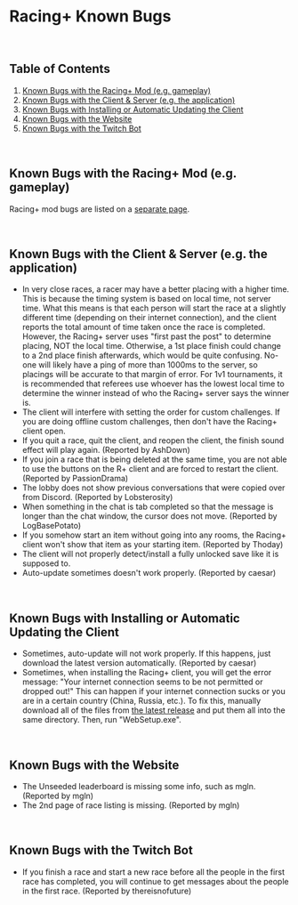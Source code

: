 # Racing+ Known Bugs

<br />

## Table of Contents

1. [Known Bugs with the Racing+ Mod (e.g. gameplay)](#known-bugs-with-the-racing-mod-eg-gameplay)
4. [Known Bugs with the Client & Server (e.g. the application)](#known-bugs-with-the-client--server-eg-the-application)
5. [Known Bugs with Installing or Automatic Updating the Client](#known-bugs-with-installing-or-automatic-updating-the-client)
6. [Known Bugs with the Website](#known-bugs-with-the-website)
7. [Known Bugs with the Twitch Bot](#known-bugs-with-the-twitch-bot)

<br />

## Known Bugs with the Racing+ Mod (e.g. gameplay)

Racing+ mod bugs are listed on a [separate page](mod/BUGS.md).

<br />

## Known Bugs with the Client & Server (e.g. the application)

* In very close races, a racer may have a better placing with a higher time. This is because the timing system is based on local time, not server time. What this means is that each person will start the race at a slightly different time (depending on their internet connection), and the client reports the total amount of time taken once the race is completed.  However, the Racing+ server uses "first past the post" to determine placing, NOT the local time. Otherwise, a 1st place finish could change to a 2nd place finish afterwards, which would be quite confusing. No-one will likely have a ping of more than 1000ms to the server, so placings will be accurate to that margin of error. For 1v1 tournaments, it is recommended that referees use whoever has the lowest local time to determine the winner instead of who the Racing+ server says the winner is.
* The client will interfere with setting the order for custom challenges. If you are doing offline custom challenges, then don't have the Racing+ client open.
* If you quit a race, quit the client, and reopen the client, the finish sound effect will play again. (Reported by AshDown)
* If you join a race that is being deleted at the same time, you are not able to use the buttons on the R+ client and are forced to restart the client. (Reported by PassionDrama)
* The lobby does not show previous conversations that were copied over from Discord. (Reported by Lobsterosity)
* When something in the chat is tab completed so that the message is longer than the chat window, the cursor does not move. (Reported by LogBasePotato)
* If you somehow start an item without going into any rooms, the Racing+ client won't show that item as your starting item. (Reported by Thoday)
* The client will not properly detect/install a fully unlocked save like it is supposed to.
* Auto-update sometimes doesn't work properly. (Reported by caesar)

<br />

## Known Bugs with Installing or Automatic Updating the Client

* Sometimes, auto-update will not work properly. If this happens, just download the latest version automatically. (Reported by caesar)
* Sometimes, when installing the Racing+ client, you will get the error message: "Your internet connection seems to be not permitted or dropped out!" This can happen if your internet connection sucks or you are in a certain country (China, Russia, etc.). To fix this, manually download all of the files from [the latest release](https://github.com/Zamiell/isaac-racing-client/releases) and put them all into the same directory. Then, run "WebSetup.exe".

<br />

## Known Bugs with the Website

* The Unseeded leaderboard is missing some info, such as mgln. (Reported by mgln)
* The 2nd page of race listing is missing. (Reported by mgln)

<br />

## Known Bugs with the Twitch Bot

* If you finish a race and start a new race before all the people in the first race has completed, you will continue to get messages about the people in the first race. (Reported by thereisnofuture)
